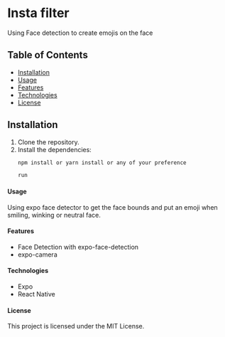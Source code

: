 # Insta filter

Using Face detection to create emojis on the face

## Table of Contents

- [Installation](#installation)
- [Usage](#usage)
- [Features](#features)
- [Technologies](#technologies)
- [License](#license)

## Installation

1. Clone the repository.
2. Install the dependencies:
   ```sh
   npm install or yarn install or any of your preference
   
   run 

#### Usage
Using expo face detector to get the face bounds and put an emoji when smiling, winking or neutral face.

#### Features
- Face Detection with expo-face-detection
- expo-camera

#### Technologies
- Expo
- React Native

#### License
This project is licensed under the MIT License.
